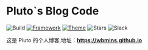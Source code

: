 # Pluto`s Blog Code

![Build](https://github.com/wbmins/Hugo/workflows/build/badge.svg)
[![Framework](https://img.shields.io/badge/framework-000000%20-hugo-ff4088?&logo=hugo)](https://github.com/gohugoio/hugo)
[![Theme](https://img.shields.io/badge/Theme%20-LeaveIt-cc00ff?&logo=greenkeeper)](https://github.com/wbmins/LeaveIt)
![Stars](https://img.shields.io/github/stars/wbmins/blog.svg)
![Slack](https://img.shields.io/badge/slack-996icu-green.svg?style=flat-square)

这是 Pluto 的个人博客,地址：**<https://wbmins.github.io>**
